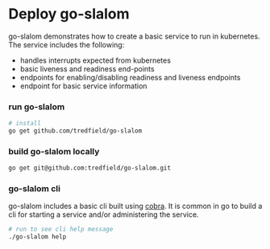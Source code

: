 # Deploy go-slalom

go-slalom demonstrates how to create a basic service to run in kubernetes. The service includes the following:

- handles interrupts expected from kubernetes
- basic liveness and readiness end-points
- endpoints for enabling/disabling readiness and liveness endpoints
- endpoint for basic service information

### run go-slalom

```bash
# install 
go get github.com/tredfield/go-slalom
```

### build go-slalom locally

```bash
go get git@github.com:tredfield/go-slalom.git
```

### go-slalom cli

go-slalom includes a basic cli built using [cobra](https://github.com/spf13/cobra). It is common in go to build a cli
for starting a service and/or administering the service.

```bash
# run to see cli help message
./go-slalom help
```

